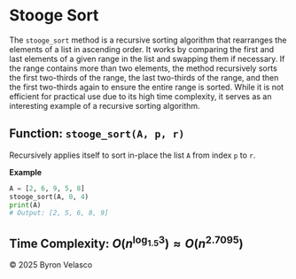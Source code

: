 # **Stooge Sort**

The `stooge_sort` method is a recursive sorting algorithm that rearranges the elements of a list in ascending order. It works by comparing the first and last elements of a given range in the list and swapping them if necessary. If the range contains more than two elements, the method recursively sorts the first two-thirds of the range, the last two-thirds of the range, and then the first two-thirds again to ensure the entire range is sorted. While it is not efficient for practical use due to its high time complexity, it serves as an interesting example of a recursive sorting algorithm.

## Function: `stooge_sort(A, p, r)`

Recursively applies itself to sort in-place the list `A` from index `p` to `r`.

**Example**

```python
A = [2, 6, 9, 5, 8]
stooge_sort(A, 0, 4)
print(A)
# Output: [2, 5, 6, 8, 9]
```

## **Time Complexity:** $O\left(n^{\log_{1.5} 3}\right) \approx O\left(n^{2.7095}\right)$

© 2025 Byron Velasco